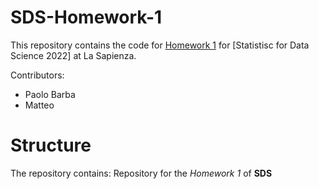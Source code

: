 # SDS-Homework-1
This repository contains the code for [Homework 1](https://elearning.uniroma1.it/pluginfile.php/1213641/mod_assign/intro/hw-01.pdf?time=1668768316860) 
for [Statistisc for Data Science 2022] at La Sapienza.

Contributors:
* Paolo Barba
* Matteo

# Structure
The repository contains:
Repository for the _Homework 1_ of **SDS**
